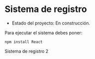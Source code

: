 <h1> Sistema de registro </h1>

- Estado del proyecto: En construcción.

Para ejecutar el sistema debes poner:

 ```npm install React```

Sistema de registro 2

